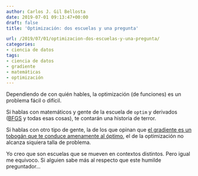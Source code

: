 ```yaml
---
author: Carlos J. Gil Bellosta
date: 2019-07-01 09:13:47+00:00
draft: false
title: 'Optimización: dos escuelas y una pregunta'

url: /2019/07/01/optimizacion-dos-escuelas-y-una-pregunta/
categories:
- ciencia de datos
tags:
- ciencia de datos
- gradiente
- matemáticas
- optimización
---
```





Dependiendo de con quién hables, la optimización (de funciones) es un problema fácil o difícil.







Si hablas con matemáticos y gente de la escuela de `optim` y derivados ([BFGS](https://en.wikipedia.org/wiki/Limited-memory_BFGS) y todas esas cosas), te contarán una historia de terror.







Si hablas con otro tipo de gente, la de los que opinan que [el gradiente es un tobogán que te conduce amenamente al óptimo](http://ruder.io/optimizing-gradient-descent/), el de la optimización no alcanza siquiera talla de problema.







Yo creo que son escuelas que se mueven en contextos distintos. Pero igual me equivoco. Si alguien sabe más al respecto que este humilde preguntador...



